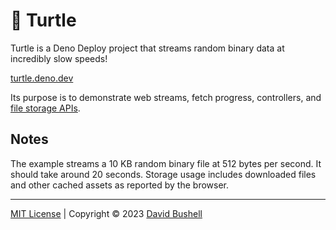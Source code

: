 # 🐢 Turtle

Turtle is a Deno Deploy project that streams random binary data at incredibly slow speeds!

[turtle.deno.dev](https://turtle.deno.dev)

Its purpose is to demonstrate web streams, fetch progress, controllers, and [file storage APIs](https://developer.mozilla.org/en-US/docs/Web/API/Storage_API).

## Notes

The example streams a 10 KB random binary file at 512 bytes per second. It should take around 20 seconds. Storage usage includes downloaded files and other cached assets as reported by the browser.

* * *

[MIT License](/LICENSE) | Copyright © 2023 [David Bushell](https://dbushell.com)
